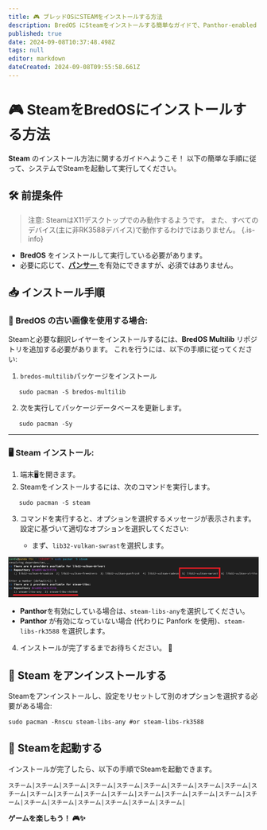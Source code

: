 ```yaml
---
title: 🎮 ブレッドOSにSTEAMをインストールする方法
description: BredOS にSteamをインストールする簡単なガイドで、Panthor-enabled と、Panthor以外の両方の設定をステップバイステップで説明します。
published: true
date: 2024-09-08T10:37:48.498Z
tags: null
editor: markdown
dateCreated: 2024-09-08T09:55:58.661Z
---
```


# 🎮 SteamをBredOSにインストールする方法

**Steam** のインストール方法に関するガイドへようこそ！ 以下の簡単な手順に従って、システムでSteamを起動して実行してください。

## 🛠️ 前提条件

> 注意: SteamはX11デスクトップでのみ動作するようです。 また、すべてのデバイス(主に非RK3588デバイス)で動作するわけではありません。
> {.is-info}

- **BredOS** をインストールして実行している必要があります。
- 必要に応じて、[**パンサー** ](/ja/how-to/how-to-setup-panthor) を有効にできますが、必須ではありません。

## 📥 インストール手順

### 🔄 BredOS の古い画像を使用する場合:

Steamと必要な翻訳レイヤーをインストールするには、**BredOS Multilib** リポジトリを追加する必要があります。 これを行うには、以下の手順に従ってください:

1. `bredos-multilib`パッケージをインストール

```
   sudo pacman -S bredos-multilib
```

2. 次を実行してパッケージデータベースを更新します。

```
   sudo pacman -Sy
```

---

### 🖥️ Steam インストール:

1. 端末🖥️を開きます。
2. Steamをインストールするには、次のコマンドを実行します。

```
   sudo pacman -S steam
```

3. コマンドを実行すると、オプションを選択するメッセージが表示されます。 設定に基づいて適切なオプションを選択してください:

   - まず、`lib32-vulkan-swrast`を選択します。

![steam\_libs\_selection.png](/steam_libs_selection.png)

- **Panthor**を有効にしている場合は、`steam-libs-any`を選択してください。
- **Panthor** が有効になっていない場合 (代わりに Panfork を使用)、`steam-libs-rk3588` を選択します。

4. インストールが完了するまでお待ちください。 🎉

## 🔄 Steam をアンインストールする

Steamをアンインストールし、設定をリセットして別のオプションを選択する必要がある場合:

```
sudo pacman -Rnscu steam-libs-any #or steam-libs-rk3588
```

## 🚀 Steamを起動する

インストールが完了したら、以下の手順でSteamを起動できます。

```
スチーム|スチーム|スチーム|スチーム|スチーム|スチーム|スチーム|スチーム|スチーム|スチーム|スチーム|スチーム|スチーム|スチーム|スチーム|スチーム|スチーム|スチーム|スチーム|スチーム|スチーム|スチーム|スチーム|スチーム|スチーム|
```

**ゲームを楽しもう！ 🎮✨**
